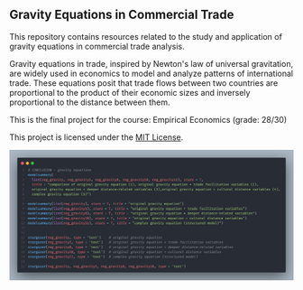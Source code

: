 ## Gravity Equations in Commercial Trade

This repository contains resources related to the study and application of gravity equations in commercial trade analysis.


Gravity equations in trade, inspired by Newton's law of universal gravitation, are widely used in economics to model and analyze patterns of international trade. These equations posit that trade flows between two countries are proportional to the product of their economic sizes and inversely proportional to the distance between them.


This is the final project for the course: Empirical Economics (grade: 28/30)


This project is licensed under the [MIT License](LICENSE).

![test](https://github.com/exdsgift/GravTrade_Dynamics/blob/main/images/code.png)


